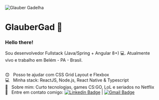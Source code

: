 <img width="auto" src="https://github.com/glaubergad.png" alt="Glauber Gadelha">

# GlauberGad 👋

### Hello there!

Sou desenvolvedor Fullstack (Java/Spring + Angular 8+) :computer:. Atualmente vivo e trabalho em Belém - PA - Brasil.

<br/> :blush: &nbsp; Posso te ajudar com CSS Grid Layout e Flexbox
 <br/> :computer: &nbsp; Minha stack: ReactJS, Node.js, React Native & Typescript
 <br/> 💬  &nbsp; Sobre mim: Curto tecnologias, games CS:GO, LoL e seriados no Netflix
 <br/> :email: &nbsp; Entre em contato comigo: [![Linkedin Badge](https://img.shields.io/badge/-ThiagoMarinho-blue?style=flat-square&logo=Linkedin&logoColor=white&link=https://www.linkedin.com/in/glauber-gadelha-893b3423/)](https://www.linkedin.com/in/glauber-gadelha-893b3423/) 
| 
[![Gmail Badge](https://img.shields.io/badge/-glaubergad@gmail.com-c14438?style=flat-square&logo=Gmail&logoColor=white&link=mailto:glaubergad@gmail.com)](mailto:glaubergad@gmail.com)



